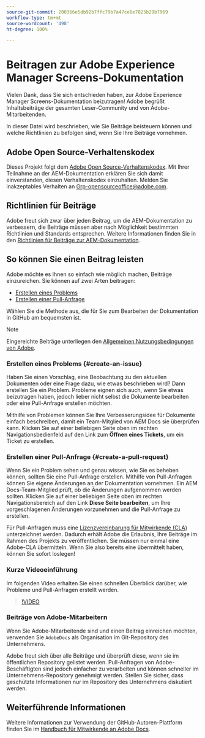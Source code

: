 ```yaml
---
source-git-commit: 200366e5db92b7ffc79b7a47ce8e7825b29b7969
workflow-type: tm+mt
source-wordcount: '498'
ht-degree: 100%

---
```

# Beitragen zur Adobe Experience Manager Screens-Dokumentation

Vielen Dank, dass Sie sich entschieden haben, zur Adobe Experience Manager Screens-Dokumentation beizutragen! Adobe begrüßt Inhaltsbeiträge der gesamten Leser-Community und von Adobe-Mitarbeitenden.

In dieser Datei wird beschrieben, wie Sie Beiträge beisteuern können und welche Richtlinien zu befolgen sind, wenn Sie Ihre Beiträge vornehmen.

## Adobe Open Source-Verhaltenskodex

Dieses Projekt folgt dem [Adobe Open Source-Verhaltenskodex](code-of-conduct.md). Mit Ihrer Teilnahme an der AEM-Dokumentation erklären Sie sich damit einverstanden, diesen Verhaltenskodex einzuhalten. Melden Sie inakzeptables Verhalten an [Grp-opensourceoffice@adobe.com](mailto:Grp-opensourceoffice@adobe.com).

## Richtlinien für Beiträge

Adobe freut sich zwar über jeden Beitrag, um die AEM-Dokumentation zu verbessern, die Beiträge müssen aber nach Möglichkeit bestimmten Richtlinien und Standards entsprechen. Weitere Informationen finden Sie in den [Richtlinien für Beiträge zur AEM-Dokumentation](guidelines.md).

## So können Sie einen Beitrag leisten

Adobe möchte es Ihnen so einfach wie möglich machen, Beiträge einzureichen. Sie können auf zwei Arten beitragen:

* [Erstellen eines Problems](#create-an-issue)
* [Erstellen einer Pull-Anfrage](#create-a-pull-request)

Wählen Sie die Methode aus, die für Sie zum Bearbeiten der Dokumentation in GitHub am bequemsten ist.

>[!NOTE]
>
>Eingereichte Beiträge unterliegen den [Allgemeinen Nutzungsbedingungen von Adobe](https://www.adobe.com/de/legal/terms.html).

### Erstellen eines Problems {#create-an-issue}

Haben Sie einen Vorschlag, eine Beobachtung zu den aktuellen Dokumenten oder eine Frage dazu, wie etwas beschrieben wird? Dann erstellen Sie ein Problem. Probleme eignen sich auch, wenn Sie etwas beizutragen haben, jedoch lieber nicht selbst die Dokumente bearbeiten oder eine Pull-Anfrage erstellen möchten.

Mithilfe von Problemen können Sie Ihre Verbesserungsidee für Dokumente einfach beschreiben, damit ein Team-Mitglied von AEM Docs sie überprüfen kann. Klicken Sie auf einer beliebigen Seite oben im rechten Navigationsbedienfeld auf den Link zum **Öffnen eines Tickets**, um ein Ticket zu erstellen.

### Erstellen einer Pull-Anfrage {#create-a-pull-request}

Wenn Sie ein Problem sehen und genau wissen, wie Sie es beheben können, sollten Sie eine Pull-Anfrage erstellen. Mithilfe von Pull-Anfragen können Sie eigene Änderungen an der Dokumentation vornehmen. Ein AEM Docs-Team-Mitglied prüft, ob die Änderungen aufgenommen werden sollten. Klicken Sie auf einer beliebigen Seite oben im rechten Navigationsbereich auf den Link **Diese Seite bearbeiten**, um Ihre vorgeschlagenen Änderungen vorzunehmen und die Pull-Anfrage zu erstellen.

Für Pull-Anfragen muss eine [Lizenzvereinbarung für Mitwirkende (CLA)](https://opensource.adobe.com/cla.html) unterzeichnet werden. Dadurch erhält Adobe die Erlaubnis, Ihre Beiträge im Rahmen des Projekts zu veröffentlichen. Sie müssen nur einmal eine Adobe-CLA übermitteln. Wenn Sie also bereits eine übermittelt haben, können Sie sofort loslegen!

### Kurze Videoeinführung

Im folgenden Video erhalten Sie einen schnellen Überblick darüber, wie Probleme und Pull-Anfragen erstellt werden.

>[!VIDEO](https://video.tv.adobe.com/v/27069)

### Beiträge von Adobe-Mitarbeitern

Wenn Sie Adobe-Mitarbeitende sind und einen Beitrag einreichen möchten, verwenden Sie `AdobeDocs` als Organisation im Git-Repository des Unternehmens.

Adobe freut sich über alle Beiträge und überprüft diese, wenn sie im öffentlichen Repository gelistet werden. Pull-Anfragen von Adobe-Beschäftigten sind jedoch einfacher zu verarbeiten und können schneller im Unternehmens-Repository genehmigt werden. Stellen Sie sicher, dass geschützte Informationen nur im Repository des Unternehmens diskutiert werden.

## Weiterführende Informationen

Weitere Informationen zur Verwendung der GitHub-Autoren-Plattform finden Sie im [Handbuch für Mitwirkende an Adobe Docs](https://experienceleague.adobe.com/de/docs/contributor/contributor-guide/introduction).
